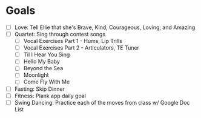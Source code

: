 # Goals

- [ ] Love: Tell Ellie that she's Brave, Kind, Courageous, Loving, and Amazing
- [ ] Quartet: Sing through contest songs
  - [ ] Vocal Exercises Part 1 - Hums, Lip Trills
  - [ ] Vocal Exercises Part 2 - Articulators, TE Tuner
  - [ ] Til I Hear You Sing
  - [ ] Hello My Baby
  - [ ] Beyond the Sea
  - [ ] Moonlight
  - [ ] Come Fly With Me 
- [ ] Fasting: Skip Dinner
- [ ] Fitness: Plank app daily goal
- [ ] Swing Dancing: Practice each of the moves from class w/ Google Doc List
